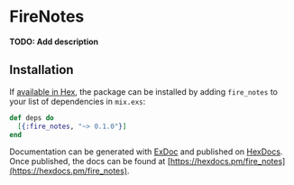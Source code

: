 # FireNotes

**TODO: Add description**

## Installation

If [available in Hex](https://hex.pm/docs/publish), the package can be installed
by adding `fire_notes` to your list of dependencies in `mix.exs`:

```elixir
def deps do
  [{:fire_notes, "~> 0.1.0"}]
end
```

Documentation can be generated with [ExDoc](https://github.com/elixir-lang/ex_doc)
and published on [HexDocs](https://hexdocs.pm). Once published, the docs can
be found at [https://hexdocs.pm/fire_notes](https://hexdocs.pm/fire_notes).

